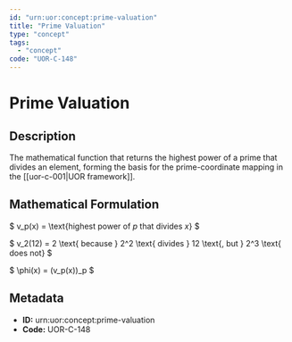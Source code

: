 ```yaml
---
id: "urn:uor:concept:prime-valuation"
title: "Prime Valuation"
type: "concept"
tags:
  - "concept"
code: "UOR-C-148"
---
```


# Prime Valuation

## Description

The mathematical function that returns the highest power of a prime that divides an element, forming the basis for the prime-coordinate mapping in the [[uor-c-001|UOR framework]].

## Mathematical Formulation

$
v_p(x) = \text{highest power of $p$ that divides $x$}
$

$
v_2(12) = 2 \text{ because } 2^2 \text{ divides } 12 \text{, but } 2^3 \text{ does not}
$

$
\phi(x) = (v_p(x))_p
$

## Metadata

- **ID:** urn:uor:concept:prime-valuation
- **Code:** UOR-C-148
